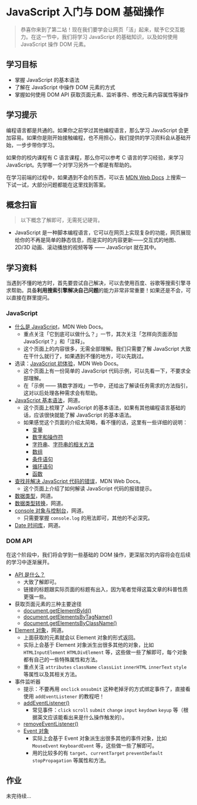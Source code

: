 # JavaScript 入门与 DOM 基础操作

> 恭喜你来到了第二站！现在我们要学会让网页「活」起来，赋予它交互能力。在这一节中，我们将学习 JavaScript 的基础知识，以及如何使用 JavaScript 操作 DOM 元素。

## 学习目标

- 掌握 JavaScript 的基本语法
- 了解在 JavaScript 中操作 DOM 元素的方式
- 掌握如何使用 DOM API 获取页面元素、监听事件、修改元素内容属性等操作

## 学习提示

编程语言都是共通的。如果你之前学过其他编程语言，那么学习 JavaScript 会更加容易。如果你是刚开始接触编程，也不用担心，我们提供的学习资料会从基础开始，一步步带你学习。

如果你的校内课程有 C 语言课程，那么你可以参考 C 语言的学习经验，来学习 JavaScript。先学哪一个对学习另外一个都是有帮助的。

在学习前端的过程中，如果遇到不会的东西，可以去 [MDN Web Docs](https://developer.mozilla.org/zh-CN/) 上搜索一下试一试，大部分问题都能在这里找到答案。

## 概念扫盲

> 以下概念了解即可，无需死记硬背。

- JavaScript 是一种脚本编程语言，它可以在网页上实现复杂的功能，网页展现给你的不再是简单的静态信息，而是实时的内容更新——交互式的地图、2D/3D 动画、滚动播放的视频等等 —— JavaScript 就在其中。

## 学习资料

当遇到不懂的地方时，首先要尝试自己解决，可以去使用百度、谷歌等搜索引擎寻求帮助。具备**利用搜索引擎解决自己问题**的能力非常非常重要！如果还是不会，可以直接在群里提问。

### JavaScript

- [什么是 JavaScript](https://developer.mozilla.org/zh-CN/docs/Learn/JavaScript/First_steps/What_is_JavaScript)，MDN Web Docs。
  - 重点关注「它到底可以做什么？」一节，其次关注「怎样向页面添加 JavaScript？」和「注释」。
  - 这个页面上的内容很多，无需全部理解。我们只需要了解 JavaScript 大致在干什么就行了，如果遇到不懂的地方，可以先跳过。
- 选读：[JavaScript 初体验](https://developer.mozilla.org/zh-CN/docs/Learn/JavaScript/First_steps/A_first_splash)，MDN Web Docs。
  - 这个页面上有一份简单的 JavaScript 代码示例，可以先看一下，不要求全部理解。
  - 在「示例 —— 猜数字游戏」一节中，还给出了解读任务需求的方法指引，这对以后处理各种需求会有帮助。
- [JavaScript 基本语法](https://wangdoc.com/javascript/basic/grammar)，网道。
  - 这个页面上梳理了 JavaScript 的基本语法，如果有其他编程语言基础的话，应该很快就能了解 JavaScript 的基本语法。
  - 如果感觉这个页面的介绍太简略，看不懂的话，这里有一些详细的说明：
    - [变量](https://developer.mozilla.org/zh-CN/docs/Learn/JavaScript/First_steps/Variables)
    - [数字和操作符](https://developer.mozilla.org/zh-CN/docs/Learn/JavaScript/First_steps/Math)
    - [字符串](https://developer.mozilla.org/zh-CN/docs/Learn/JavaScript/First_steps/Strings)、[字符串的相关方法](https://developer.mozilla.org/zh-CN/docs/Learn/JavaScript/First_steps/Useful_string_methods)
    - [数组](https://developer.mozilla.org/zh-CN/docs/Learn/JavaScript/First_steps/Arrays)
    - [条件语句](https://developer.mozilla.org/zh-CN/docs/Learn/JavaScript/Building_blocks/conditionals)
    - [循环语句](https://developer.mozilla.org/zh-CN/docs/Learn/JavaScript/Building_blocks/Looping_code)
    - [函数](https://developer.mozilla.org/zh-CN/docs/Learn/JavaScript/Building_blocks/Functions)
- [查找并解决 JavaScript 代码的错误](https://developer.mozilla.org/zh-CN/docs/Learn/JavaScript/First_steps/What_went_wrong)，MDN Web Docs。
  - 这个页面上介绍了如何解读 JavaScript 代码的报错提示。
- [数据类型](https://wangdoc.com/javascript/types/)，网道。
- [数据类型转换](https://wangdoc.com/javascript/features/conversion)，网道。
- [console 对象与控制台](https://wangdoc.com/javascript/features/console)，网道。
  - 只需要掌握 `console.log` 的用法即可，其他的不必深究。
- [Date 时间库](https://wangdoc.com/javascript/stdlib/date.html)，网道。

### DOM API

在这个阶段中，我们将会学到一些基础的 DOM 操作，更深层次的内容将会在后续的学习中逐渐展开。

- [API 是什么？](https://developer.mozilla.org/zh-CN/docs/Learn/JavaScript/Client-side_web_APIs/Introduction)
  - 大致了解即可。
  - 链接的标题跟实际页面的标题有出入，因为笔者觉得这篇文章的科普性质更强一些。
- 获取页面元素的三种主要途径
  - [document.getElementById()](https://developer.mozilla.org/zh-CN/docs/Web/API/Document/getElementById)
  - [document.getElementsByTagName()](https://developer.mozilla.org/zh-CN/docs/Web/API/Element/getElementsByTagName)
  - [document.getElementsByClassName()](https://developer.mozilla.org/zh-CN/docs/Web/API/Document/getElementsByClassName)
- [Element 对象](https://wangdoc.com/javascript/dom/element)，网道。
  - 上面获取的元素就会以 Element 对象的形式返回。
  - 实际上会基于 Element 对象派生出很多其他的对象，比如 `HTMLInputElement` `HTMLDivElement` 等，这些做一些了解即可，每个对象都有自己的一些特殊属性和方法。
  - 重点关注 `attributes` `className` `classList` `innerHTML` `innerText` `style` 等属性以及其相关方法。
- 事件监听器
  - 提示：不要再用 `onclick` `onsubmit` 这种老掉牙的方式绑定事件了，直接看使用 `addEventListener` 的教程吧！
  - [addEventListener()](https://developer.mozilla.org/zh-CN/docs/Web/API/EventTarget/addEventListener)
    - 常见事件：`click` `scroll` `submit` `change` `input` `keydown` `keyup` 等（根据英文应该能看出来是什么操作触发的）。
  - [removeEventListener()](https://developer.mozilla.org/zh-CN/docs/Web/API/EventTarget/removeEventListener)
  - [Event 对象](https://developer.mozilla.org/zh-CN/docs/Web/API/Event)
    - 实际上会基于 Event 对象派生出很多其他的事件对象，比如 `MouseEvent` `KeyboardEvent` 等，这些做一些了解即可。
    - 用的比较多的有 `target`、`currentTarget` `preventDefault` `stopPropagation` 等属性和方法。

## 作业

未完待续...
